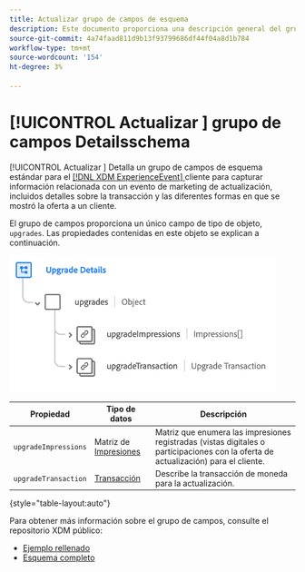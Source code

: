 ```yaml
---
title: Actualizar grupo de campos de esquema
description: Este documento proporciona una descripción general del grupo de campos de esquema Detalles de la actualización .
source-git-commit: 4a74faad811d9b13f93799686df44f04a8d1b784
workflow-type: tm+mt
source-wordcount: '154'
ht-degree: 3%

---
```


# [!UICONTROL Actualizar ] grupo de campos Detailsschema

[!UICONTROL Actualizar ] Detalla un grupo de campos de esquema estándar para el  [[!DNL XDM ExperienceEvent] ](../../classes/experienceevent.md) cliente para capturar información relacionada con un evento de marketing de actualización, incluidos detalles sobre la transacción y las diferentes formas en que se mostró la oferta a un cliente.

El grupo de campos proporciona un único campo de tipo de objeto, `upgrades`. Las propiedades contenidas en este objeto se explican a continuación.

![Estructura de detalles de la actualización](../../images/field-groups/upgrade-details.png)

| Propiedad | Tipo de datos | Descripción |
| --- | --- | --- |
| `upgradeImpressions` | Matriz de [Impresiones](../../data-types/impressions.md) | Matriz que enumera las impresiones registradas (vistas digitales o participaciones con la oferta de actualización) para el cliente. |
| `upgradeTransaction` | [Transacción](../../data-types/transaction.md) | Describe la transacción de moneda para la actualización. |

{style=&quot;table-layout:auto&quot;}

Para obtener más información sobre el grupo de campos, consulte el repositorio XDM público:

* [Ejemplo rellenado](https://github.com/adobe/xdm/blob/master/components/fieldgroups/experience-event/industry-verticals/experienceevent-upgrade-details.example.1.json)
* [Esquema completo](https://github.com/adobe/xdm/blob/master/components/fieldgroups/experience-event/industry-verticals/experienceevent-upgrade-details.schema.json)
